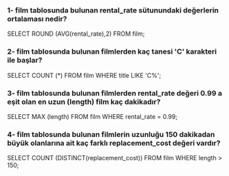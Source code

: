 ### 1- film tablosunda bulunan rental_rate sütunundaki değerlerin ortalaması nedir?
SELECT ROUND (AVG(rental_rate),2) FROM film;
### 2- film tablosunda bulunan filmlerden kaç tanesi 'C' karakteri ile başlar?
SELECT COUNT (*) FROM film WHERE title LIKE 'C%';
### 3- film tablosunda bulunan filmlerden rental_rate değeri 0.99 a eşit olan en uzun (length) film kaç dakikadır?
SELECT MAX (length) FROM film WHERE rental_rate = 0.99;
### 4- film tablosunda bulunan filmlerin uzunluğu 150 dakikadan büyük olanlarına ait kaç farklı replacement_cost değeri vardır?
SELECT COUNT (DISTINCT(replacement_cost)) FROM film WHERE length > 150;
